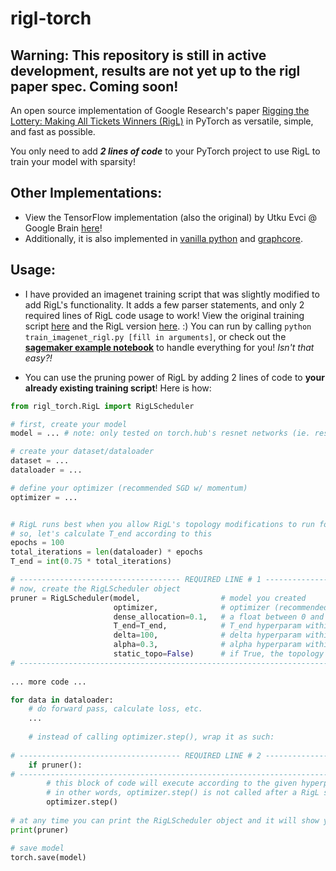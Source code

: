 # rigl-torch

## Warning: This repository is still in active development, results are not yet up to the rigl paper spec. Coming soon!

An open source implementation of Google Research's paper [Rigging the Lottery: Making All Tickets Winners (RigL)](https://github.com/google-research/rigl) in PyTorch as versatile, simple, and fast as possible.

You only need to add ***2 lines of code*** to your PyTorch project to use RigL to train your model with sparsity!

## Other Implementations:
- View the TensorFlow implementation (also the original) by Utku Evci @ Google Brain [here](https://github.com/google-research/rigl)!
- Additionally, it is also implemented in [vanilla python](https://evcu.github.io/ml/sparse-micrograd/) and [graphcore](https://github.com/graphcore/examples/tree/master/applications/tensorflow/dynamic_sparsity/mnist_rigl).

## Usage:
- I have provided an imagenet training script that was slightly modified to add RigL's functionality. It adds a few parser statements, and only 2 required lines of RigL code usage to work! View the original training script [here](https://github.com/pytorch/examples/tree/master/imagenet) and the RigL version [here](https://github.com/McCrearyD/rigl-pytorch/blob/master/train_imagenet_rigl.py). :) You can run by calling `python train_imagenet_rigl.py [fill in arguments]`, or check out the **[sagemaker example notebook](https://github.com/McCrearyD/rigl-pytorch/blob/master/sagemaker/rigl.ipynb)** to handle everything for you! *Isn't that easy?!*

- You can use the pruning power of RigL by adding 2 lines of code to **your already existing training script**! Here is how:

```python
from rigl_torch.RigL import RigLScheduler

# first, create your model
model = ... # note: only tested on torch.hub's resnet networks (ie. resnet18 / resnet50)

# create your dataset/dataloader
dataset = ...
dataloader = ...

# define your optimizer (recommended SGD w/ momentum)
optimizer = ...


# RigL runs best when you allow RigL's topology modifications to run for 75% of the total training iterations (batches)
# so, let's calculate T_end according to this
epochs = 100
total_iterations = len(dataloader) * epochs
T_end = int(0.75 * total_iterations)

# ------------------------------------ REQUIRED LINE # 1 ------------------------------------
# now, create the RigLScheduler object
pruner = RigLScheduler(model,                  # model you created
                       optimizer,              # optimizer (recommended = SGD w/ momentum)
                       dense_allocation=0.1,   # a float between 0 and 1 that designates how sparse you want the network to be (0.1 dense_allocation = 90% sparse)
                       T_end=T_end,            # T_end hyperparam within the paper (recommended = 75% * total_iterations)
                       delta=100,              # delta hyperparam within the paper (recommended = 100)
                       alpha=0.3,              # alpha hyperparam within the paper (recommended = 0.3)
                       static_topo=False)      # if True, the topology will be frozen, in other words RigL will not do it's job (for debugging)
# -------------------------------------------------------------------------------------------
                       
... more code ...

for data in dataloader:
    # do forward pass, calculate loss, etc.
    ...
    
    # instead of calling optimizer.step(), wrap it as such:
    
# ------------------------------------ REQUIRED LINE # 2 ------------------------------------
    if pruner():
# -------------------------------------------------------------------------------------------
        # this block of code will execute according to the given hyperparameter schedule
        # in other words, optimizer.step() is not called after a RigL step
        optimizer.step()
        
# at any time you can print the RigLScheduler object and it will show you the sparsity distributions, number of training steps/rigl steps, etc!
print(pruner)

# save model
torch.save(model)
```

